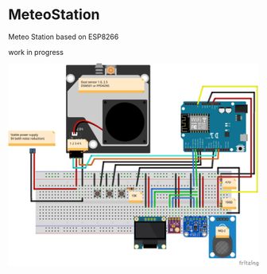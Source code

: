 # MeteoStation
Meteo Station based on ESP8266

work in progress

![sketch_v1](sketch/sketch_v1.png)

